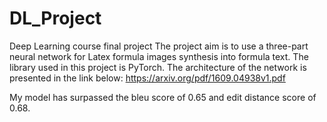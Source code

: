 # DL_Project
Deep Learning course final project
The project aim is to use a three-part neural network for Latex formula images synthesis into formula text. The library used in this project is PyTorch. The architecture of the network is presented in the link below:
https://arxiv.org/pdf/1609.04938v1.pdf

My model has surpassed the bleu score of 0.65 and edit distance score of 0.68.

